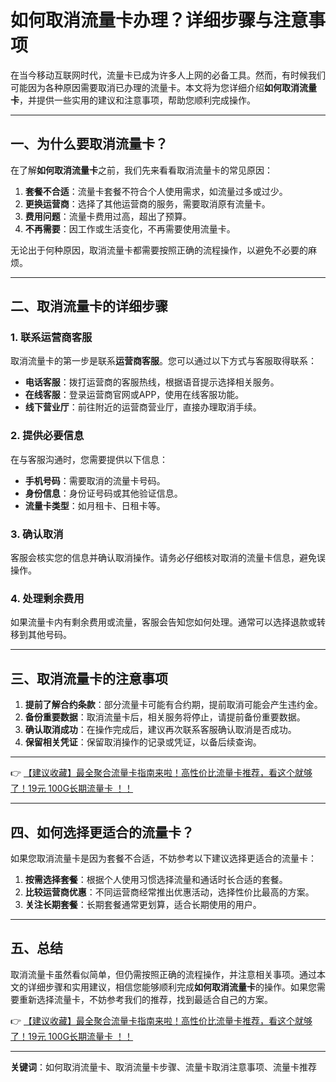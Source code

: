 # 如何取消流量卡办理？详细步骤与注意事项

在当今移动互联网时代，流量卡已成为许多人上网的必备工具。然而，有时候我们可能因为各种原因需要取消已办理的流量卡。本文将为您详细介绍**如何取消流量卡**，并提供一些实用的建议和注意事项，帮助您顺利完成操作。

---

## 一、为什么要取消流量卡？

在了解**如何取消流量卡**之前，我们先来看看取消流量卡的常见原因：

1. **套餐不合适**：流量卡套餐不符合个人使用需求，如流量过多或过少。
2. **更换运营商**：选择了其他运营商的服务，需要取消原有流量卡。
3. **费用问题**：流量卡费用过高，超出了预算。
4. **不再需要**：因工作或生活变化，不再需要使用流量卡。

无论出于何种原因，取消流量卡都需要按照正确的流程操作，以避免不必要的麻烦。

---

## 二、取消流量卡的详细步骤

### 1. 联系运营商客服
取消流量卡的第一步是联系**运营商客服**。您可以通过以下方式与客服取得联系：
- **电话客服**：拨打运营商的客服热线，根据语音提示选择相关服务。
- **在线客服**：登录运营商官网或APP，使用在线客服功能。
- **线下营业厅**：前往附近的运营商营业厅，直接办理取消手续。

### 2. 提供必要信息
在与客服沟通时，您需要提供以下信息：
- **手机号码**：需要取消的流量卡号码。
- **身份信息**：身份证号码或其他验证信息。
- **流量卡类型**：如月租卡、日租卡等。

### 3. 确认取消
客服会核实您的信息并确认取消操作。请务必仔细核对取消的流量卡信息，避免误操作。

### 4. 处理剩余费用
如果流量卡内有剩余费用或流量，客服会告知您如何处理。通常可以选择退款或转移到其他号码。

---

## 三、取消流量卡的注意事项

1. **提前了解合约条款**：部分流量卡可能有合约期，提前取消可能会产生违约金。
2. **备份重要数据**：取消流量卡后，相关服务将停止，请提前备份重要数据。
3. **确认取消成功**：在操作完成后，建议再次联系客服确认取消是否成功。
4. **保留相关凭证**：保留取消操作的记录或凭证，以备后续查询。

---

👉 [【建议收藏】最全聚合流量卡指南来啦！高性价比流量卡推荐，看这个就够了！19元 100G长期流量卡 ！！](https://bit.ly/Liuliangka)

---

## 四、如何选择更适合的流量卡？

如果您取消流量卡是因为套餐不合适，不妨参考以下建议选择更适合的流量卡：
1. **按需选择套餐**：根据个人使用习惯选择流量和通话时长合适的套餐。
2. **比较运营商优惠**：不同运营商经常推出优惠活动，选择性价比最高的方案。
3. **关注长期套餐**：长期套餐通常更划算，适合长期使用的用户。

---

## 五、总结

取消流量卡虽然看似简单，但仍需按照正确的流程操作，并注意相关事项。通过本文的详细步骤和实用建议，相信您能够顺利完成**如何取消流量卡**的操作。如果您需要重新选择流量卡，不妨参考我们的推荐，找到最适合自己的方案。

👉 [【建议收藏】最全聚合流量卡指南来啦！高性价比流量卡推荐，看这个就够了！19元 100G长期流量卡 ！！](https://bit.ly/Liuliangka)

---

**关键词**：如何取消流量卡、取消流量卡步骤、流量卡取消注意事项、流量卡推荐